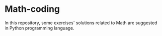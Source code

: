 # Math-coding
In this repository, some exercises' solutions related to Math are suggested in Python programming language.

